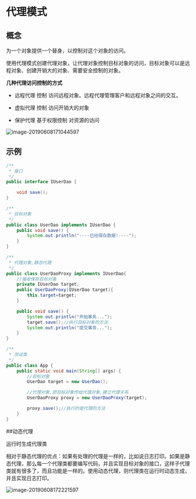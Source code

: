 # 代理模式



## 概念

为一个对象提供一个替身，以控制对这个对象的访问。

使用代理模式创建代理对象，让代理对象控制目标对象的访问，目标对象可以是远程对象、创建开销大的对象、需要安全控制的对象。



**几种代理访问控制的方式**

- 远程代理 控制 访问远程对象。远程代理管理客户和远程对象之间的交互。

- 虚拟代理 控制 访问开销大的对象

- 保护代理 基于权限控制 对资源的访问

   

![image-20190608171044597](https://ws2.sinaimg.cn/large/006tNc79gy1g3tv3c3wqmj31j90u0k1y.jpg)





## 示例

```java
/**
 * 接口
 */
public interface IUserDao {

    void save();
}
```



```java
/**
 * 目标对象
 */
public class UserDao implements IUserDao {
    public void save() {
        System.out.println("----已经保存数据!----");
    }
}
```



```java
/**
 * 代理对象,静态代理
 */
public class UserDaoProxy implements IUserDao{
    //接收保存目标对象
    private IUserDao target;
    public UserDaoProxy(IUserDao target){
        this.target=target;
    }

    public void save() {
        System.out.println("开始事务...");
        target.save();//执行目标对象的方法
        System.out.println("提交事务...");
    }
}
```



```java
/**
 * 测试类
 */
public class App {
    public static void main(String[] args) {
        //目标对象
        UserDao target = new UserDao();

        //代理对象,把目标对象传给代理对象,建立代理关系
        UserDaoProxy proxy = new UserDaoProxy(target);

        proxy.save();//执行的是代理的方法
    }
}
```





##动态代理

运行时生成代理类

相对于静态代理的优点：如果有处理的代理是一样的，比如说日志打印。如果是静态代理，那么每一个代理类都要编写代码，并且实现目标对象的接口，这样子代理类就有很多了，而且功能是一样的。使用动态代理，则代理类在运行时动态生成，并且实现日志打印。

![image-20190608172221597](https://ws4.sinaimg.cn/large/006tNc79gy1g3tvff5nf0j31jn0u0qdv.jpg)

